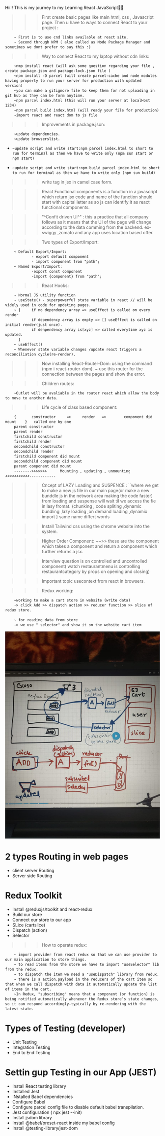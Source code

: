 Hii!! This is my journey to my Learning React JavaScript🚀🚀

> > > First create basic pages like main html, css , Javascript page.
> > > Then u have to ways to connect React to your project :

        ~ First is to use cnd links available at react site.
        ~ Second through NPM ( also called as Node Package Manager and sometimes we dont prefer to say this :)

> > > Way to connect React to my laptop without cdn links:

        ~nmp install react (will ask some question regarding your file , create package.json and package-lock.json file )
        ~npm install -D parcel (will create parcel-cache and node modules having property to run your server for production with updated version)
        ~you can make a gitignore file to keep them for not uploading in git hub as they can be form anytime.
        ~npm parcel index.html (this will run your server at localHost 1234)
        ~npm parcel build index.html (will ready your file for production)
        ~import react and react dom to js file

> > > Improvements in package.json:

        ~update dependencies.
        ~update browserslist.

-     ~update script and write start:npm parcel index.html to short to run for terminal as then we have to write only (npm sun start or
      npm start)
-     ~update script and write start:npm build parcel index.html to short to run for terminal as then we have to write only (npm sun build)

> > > write tag in jsx in camel case form.

> > > React Functional components is a function in a javascript which return jsx code and name of the function should start with capital letter as so js can identify it as react functional components.

> > > "^Confit driven UI^" : this a practice that all company follows as it means that the UI of the page will change according to the data comming from the backend.
> > > ex- swiggy ,zomato and any app uses location based offer.

> > > Two types of Export/Import:

        ~ Default Export/Import:
                - export default component
                - import component from "path";
        ~ Named Export/Import:
                -export const component
                -import {component} from "path";

> > > React Hooks:

        ~ Normal JS utility function
        ~ useState() - superpowerful state variable in react // will be videly used in code for updating pages.
        ~ {     if no dependency array => useEffect is called on every render
                if dependency array is empty => [] useEffect is called on initial render(just once).
                if denpendency array is[xyz] => called everytime xyz is updated.
          }
        ~ useEffect()
        ~ Whenever state variable changes /update react triggers a reconciliation cycle(re-render).

> > > Now installing React-Router-Dom: using the command (npm i react-router-dom).
> > > ~ use this router for the connection between the pages and show the error.

> > > Children routes:

        ~Outlet will be avaliable in the router react which allow the body to move to another data.

> > > Life cycle of class based component:

        {       constructor     =>     render   =>        component did mount    }   called one by one
        parent constructor
        parent render
        firstchild constructor
        firstchild render
        secondchild constructor
        secondchild render
        firstchild component did mount
        secondchild component did mount
        parent component did mount
        -------->>>>>>>      Mounting , updating , unmounting   <<<<<<<<<<<------------

> > > Cncept of LAZY Loading and SUSPENCE :
> > > ``where we get to make a new js file in our main page(or make a new bunddle js in the network area making the code faster) from loading and suspense will wait til we access the fie in lasy fromat.
> > > {chunking , code spliting ,dynamic bundling ,lazy loading ,on demand loading ,dynamix import } same name differt words

> > > Install Tailwind css using the chrome website into the system.

> > > Higher Order Component:
> > > ~~>> these are the component which takes a component and return a component which further returns a jsx.

> > > Interview question is on controlled and uncontrolled component( watch restaurantmenu is controlling restaurantcategory by props on opening and closing)

> > > Important topic usecontext from react in browsers.

> > > Redux working:

        ~working to make a cart store in website (write data)
        -> click Add >> dispatch action >> reducer function >> slice of redux store.

        ~ for reading data from store
        -> we use " selector" and show it on the website cart item

![alt text](<WhatsApp Image 2025-05-03 at 17.17.58.jpeg>)

# 2 types Routing in web pages

- client server Routing
- Server side Routing

# Redux Toolkit

- Install @reduxjs/toolkit and react-redux
- Build our store
- Connect our store to our app
- SLice (cartslice)
- Dispatch (action)
- Selector

> > > How to operate redux:

        ~ import provider from react redux so that we can use provider to our main application to store things.
        ~ to read items from the store we have to import "useSelector" lib from the redux.
        ~ to dispatch the item we need a "useDispatch" library from redux.
        ~ there is a action.payload in the reducers of the cart item so that when we call dispatch with data it automatically update the list of items in the cart.
        ~In Redux, "subscribing" means that a component (or function) is being notified automatically whenever the Redux store’s state changes, so it can respond accordingly—typically by re-rendering with the latest state.

# Types of Testing (developer)

- Unit Testing
- Integration Testing
- End to End Testing

# Settin gup Testing in our App (JEST)

- Install React testing library
- Installed Jest
- INstalled Babel dependencies
- Configure Babel
- Configure parcel config file to disable default babel transpilation.
- Jest configuration ( npx jest --init)
- Install jsdom library
- Install @babel/preset-react inside my babel config
- Install @testing-library/jest-dom
